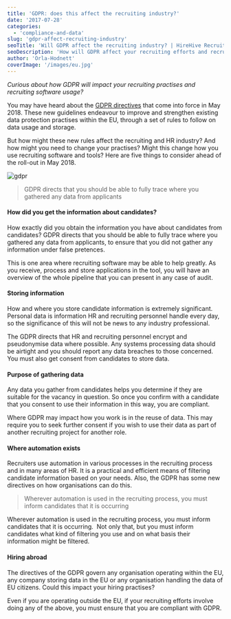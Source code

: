 ```yaml
---
title: 'GDPR: does this affect the recruiting industry?'
date: '2017-07-28'
categories:
  - 'compliance-and-data'
slug: 'gdpr-affect-recruiting-industry'
seoTitle: 'Will GDPR affect the recruiting industry? | HireHive Recruiting'
seoDescription: 'How will GDPR affect your recruiting efforts and recruiting software usage? Check out 5 things to consider before May 2018'
author: 'Orla-Hodnett'
coverImage: '/images/eu.jpg'
---
```


_Curious about how GDPR will impact your recruiting practises and recruiting software usage?_

You may have heard about the [GDPR directives](https://hirehive.com/gdpr-how-to-prepare/) that come into force in May 2018. These new guidelines endeavour to improve and strengthen existing data protection practises within the EU, through a set of rules to follow on data usage and storage.

But how might these new rules affect the recruiting and HR industry? And how might you need to change your practises? Might this change how you use recruiting software and tools? Here are five things to consider ahead of the roll-out in May 2018.

![gdpr](/images/eu-e1501238936608.jpg)

> GDPR directs that you should be able to fully trace where you gathered any data from applicants

#### **How did you get the information about candidates?**

How exactly did you obtain the information you have about candidates from candidates? GDPR directs that you should be able to fully trace where you gathered any data from applicants, to ensure that you did not gather any information under false pretences.

This is one area where recruiting software may be able to help greatly. As you receive, process and store applications in the tool, you will have an overview of the whole pipeline that you can present in any case of audit.

#### **Storing information**

How and where you store candidate information is extremely significant. Personal data is information HR and recruiting personnel handle every day, so the significance of this will not be news to any industry professional.

The GDPR directs that HR and recruiting personnel encrypt and pseudonymise data where possible. Any systems processing data should be airtight and you should report any data breaches to those concerned. You must also get consent from candidates to store data.

#### **Purpose of gathering data**

Any data you gather from candidates helps you determine if they are suitable for the vacancy in question. So once you confirm with a candidate that you consent to use their information in this way, you are compliant.

Where GDPR may impact how you work is in the reuse of data. This may require you to seek further consent if you wish to use their data as part of another recruiting project for another role.

#### **Where automation exists**

Recruiters use automation in various processes in the recruiting process and in many areas of HR. It is a practical and efficient means of filtering candidate information based on your needs. Also, the GDPR has some new directives on how organisations can do this.

> Wherever automation is used in the recruiting process, you must inform candidates that it is occurring

Wherever automation is used in the recruiting process, you must inform candidates that it is occurring.  Not only that, but you must inform candidates what kind of filtering you use and on what basis their information might be filtered.

#### **Hiring abroad**

The directives of the GDPR govern any organisation operating within the EU, any company storing data in the EU or any organisation handling the data of EU citizens. Could this impact your hiring practises?

Even if you are operating outside the EU, if your recruiting efforts involve doing any of the above, you must ensure that you are compliant with GDPR.
